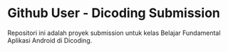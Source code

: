 # Github User - Dicoding Submission

Repositori ini adalah proyek submission untuk kelas Belajar Fundamental Aplikasi Android di Dicoding.